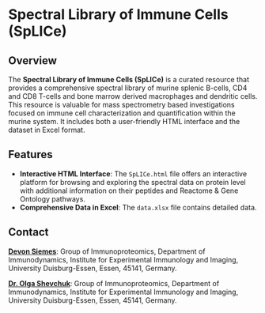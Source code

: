 # Spectral Library of Immune Cells (SpLICe)

## Overview

The **Spectral Library of Immune Cells (SpLICe)** is a curated resource that provides a comprehensive spectral library of murine splenic B-cells, CD4 and CD8 T-cells and bone marrow derived macrophages and dendritic cells. This resource is valuable for mass spectrometry based investigations focused on immune cell characterization and quantification within the murine system. It includes both a user-friendly HTML interface and the dataset in Excel format.

## Features

- **Interactive HTML Interface**: The `SpLICe.html` file offers an interactive platform for browsing and exploring the spectral data on protein level with additional information on their peptides and Reactome & Gene Ontology pathways.
- **Comprehensive Data in Excel**: The `data.xlsx` file contains detailed data.

## Contact
[**Devon Siemes**](mailto:devon.siemes@uk-essen.de): Group of Immunoproteomics, Department of Immunodynamics, Institute for Experimental Immunology and Imaging, University Duisburg-Essen, Essen, 45141, Germany.


[**Dr. Olga Shevchuk**](mailto:olga.shevchuk@uk-essen.de): Group of Immunoproteomics, Department of Immunodynamics, Institute for Experimental Immunology and Imaging, University Duisburg-Essen, Essen, 45141, Germany.